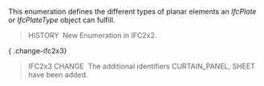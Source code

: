 This enumeration defines the different types of planar elements an _IfcPlate_ or _IfcPlateType_ object can fulfill.

> HISTORY&nbsp; New Enumeration in IFC2x2.

{ .change-ifc2x3}
> IFC2x3 CHANGE&nbsp; The additional identifiers CURTAIN_PANEL, SHEET have been added.